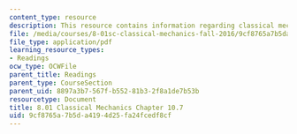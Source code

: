```yaml
---
content_type: resource
description: This resource contains information regarding classical mechanics.
file: /media/courses/8-01sc-classical-mechanics-fall-2016/9cf8765a7b5da4194d25fa24fcedf8cf_MIT8_01F16_chapter10.7.pdf
file_type: application/pdf
learning_resource_types:
- Readings
ocw_type: OCWFile
parent_title: Readings
parent_type: CourseSection
parent_uid: 8897a3b7-567f-b552-81b3-2f8a1de7b53b
resourcetype: Document
title: 8.01 Classical Mechanics Chapter 10.7
uid: 9cf8765a-7b5d-a419-4d25-fa24fcedf8cf
---
```


